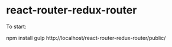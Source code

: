 # react-router-redux-router

To start:

npm install
gulp
http://localhost/react-router-redux-router/public/